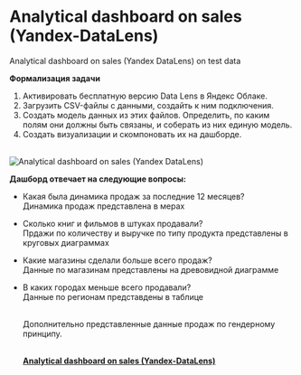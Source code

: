# Analytical dashboard on sales (Yandex-DataLens)
Analytical dashboard on sales (Yandex DataLens) on test data

**Формализация задачи**
1. Активировать бесплатную версию Data Lens в Яндекс Облаке.
2. Загрузить CSV-файлы с данными, создайть к ним подключения.
3. Создать модель данных из этих файлов. Определить, по каким полям они должны быть связаны, и соберать из них единую модель.
4. Создать визуализации и скомпоновать их на дашборде.</br></br>

![Analytical dashboard on sales (Yandex DataLens)](https://github.com/ElenaTratsevskaya/Analytical-dashboard-on-sales-Yandex-DataLens-/assets/110056199/46ae49bd-8238-43d5-9937-79a440f9bbaa)

**Дашборд отвечает на следующие вопросы:**
- Какая была динамика продаж за последние 12 месяцев?</br>
  Динамика продаж представлена в мерах</br>
- Сколько книг и фильмов в штуках продавали?</br>
  Прдажи по количеству и выручке по типу продукта представлены в круговых диаграммах</br>
- Какие магазины сделали больше всего продаж?</br>
  Данные по магазинам представлены на древовидной диаграмме</br>
- В каких городах меньше всего продавали?</br>
  Данные по регионам представдены в таблице</br></br>

  Дополнительно представленные данные продаж по гендерному принципу.</br></br>

  **[Analytical dashboard on sales (Yandex-DataLens)](https://datalens.yandex/lcovbwmwup8a9)**<br>
<br><br>
